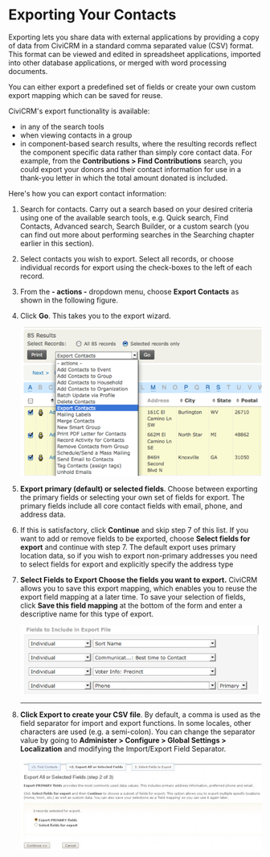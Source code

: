 Exporting Your Contacts
=======================

Exporting lets you share data with external applications by providing a
copy of data from CiviCRM in a standard comma separated value (CSV)
format. This format can be viewed and edited in spreadsheet
applications, imported into other database applications, or merged with
word processing documents.

You can either export a predefined set of fields or create your own
custom export mapping which can be saved for reuse.

CiviCRM's export functionality is available:

-   in any of the search tools
-   when viewing contacts in a group
-   in component-based search results, where the resulting records
    reflect the component specific data rather than simply core contact
    data. For example, from the **Contributions > Find Contributions**
    search, you could export your donors and their contact information
    for use in a thank-you letter in which the total amount donated is
    included.

Here's how you can export contact information:

1.  Search for contacts. Carry out a search based on your desired
    criteria using one of the available search tools, e.g. Quick search,
    Find Contacts, Advanced search, Search Builder, or a custom search
    (you can find out more about performing searches in the Searching
    chapter earlier in this section).
2.  Select contacts you wish to export. Select all records, or choose
    individual records for export using the check-boxes to the left of
    each record.
3.  From the **- actions -** dropdown menu, choose **Export Contacts**
    as shown in the following figure.
4.  Click **Go**. This takes you to the export wizard. 
     
    ![ExportFromSearch](../img/CiviCRM_update-CiviCore-ExportFromSearch-en.png "ExportFromSearch")
    
5.  **Export primary (default) or selected fields**. Choose between
    exporting the primary fields or selecting your own set of fields for
    export. The primary fields include all core contact fields with
    email, phone, and address data.
6.  If this is satisfactory, click **Continue** and skip step 7 of this
    list. If you want to add or remove fields to be exported, choose
    **Select fields for export** and continue with step 7. The default
    export uses primary location data, so if you wish to export
    non-primary addresses you need to select fields for export and
    explicitly specify the address type
7.  **Select Fields to Export Choose the fields you want to export.**
    CiviCRM allows you to save this export mapping, which enables you to
    reuse the export field mapping at a later time. To save your
    selection of fields, click **Save this field mapping** at the bottom
    of the form and enter a descriptive name for this type of export. 
     
    ![ExportSelectFlds](../img/CiviCRM_update-CiviCore-ExportSelectFlds-en.png "ExportSelectFlds")
    
    ****
8.  **Click Export to create your CSV file**. By default, a comma is
    used as the field separator for import and export functions. In some
    locales, other characters are used (e.g. a semi-colon). You can
    change the separator value by going to **Administer > Configure >
    Global Settings > Localization** and modifying the Import/Export
    Field Separator. 
     
    ![s2](../img/CiviCRM-Export-resized_600x225_s2-en.jpg "s2") 

